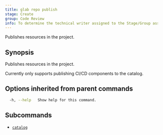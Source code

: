 ```yaml
---
title: glab repo publish
stage: Create
group: Code Review
info: To determine the technical writer assigned to the Stage/Group associated with this page, see https://about.gitlab.com/handbook/product/ux/technical-writing/#assignments
---
```


<!--
This documentation is auto generated by a script.
Please do not edit this file directly. Run `make gen-docs` instead.
-->

Publishes resources in the project.

## Synopsis

Publishes resources in the project.

Currently only supports publishing CI/CD components to the catalog.

## Options inherited from parent commands

```bash twoslash title="Terminal"
  -h, --help   Show help for this command.
```

## Subcommands

- [`catalog`](/docs/repo/publish/catalog)
